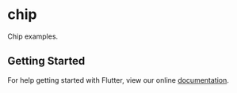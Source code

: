 # chip

Chip examples.

## Getting Started

For help getting started with Flutter, view our online
[documentation](https://flutter.io/).
